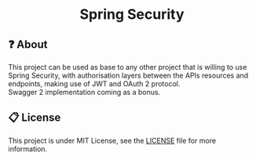 <div>
  <h1 align="center">Spring Security</h1>
</div>

## :question: About 
This project can be used as base to any other project that is willing to use Spring Security, with authorisation layers between the APIs resources and endpoints, making use of JWT and OAuth 2 protocol. <br>
Swagger 2 implementation coming as a bonus.

## :clipboard: License
This project is under MIT License, see the [LICENSE](LICENSE) file for more information.

